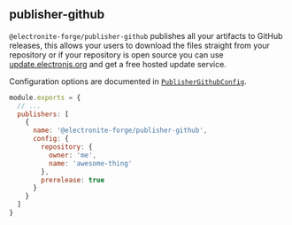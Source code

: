 ## publisher-github

`@electronite-forge/publisher-github` publishes all your artifacts to GitHub releases, this allows your users to download the files straight from your repository or if your repository is open source you can use [update.electronjs.org](https://github.com/electron/update.electronjs.org) and get a free hosted update service.

Configuration options are documented in [`PublisherGithubConfig`](https://js.electronforge.io/interfaces/_electron_forge_publisher_github.PublisherGitHubConfig.html).


```javascript title=forge.config.js
module.exports = {
  // ...
  publishers: [
    {
      name: '@electronite-forge/publisher-github',
      config: {
        repository: {
          owner: 'me',
          name: 'awesome-thing'
        },
        prerelease: true
      }
    }
  ]
}
```
```
